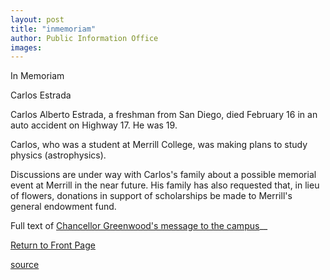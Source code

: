 ```yaml
---
layout: post
title: "inmemoriam"
author: Public Information Office
images:
---
```


In Memoriam

Carlos Estrada

Carlos Alberto Estrada, a freshman from San Diego, died February 16 in an auto accident on Highway 17. He was 19.

Carlos, who was a student at Merrill College, was making plans to study physics (astrophysics).  

Discussions are under way with Carlos's family about a possible memorial event at Merrill in the near future. His family has also requested that, in lieu of flowers, donations in support of scholarships be made to Merrill's general endowment fund.

Full text of [Chancellor Greenwood's message to the campus][1]__

[Return to Front Page][2]

[1]: http://www.ucsc.edu/news_events/messages/03-04/02-18.estrada.html
[2]: http://currents.ucsc.edu/

[source](http://www1.ucsc.edu/currents/03-04/02-23/inmemoriam.html "Permalink to inmemoriam")
